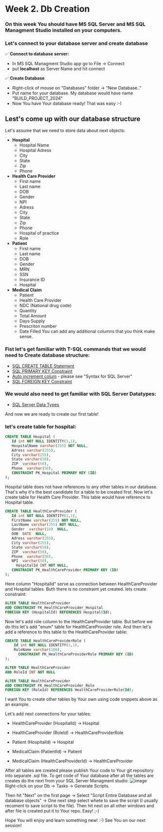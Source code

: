 
# Week 2. Db Creation
### On this week You should have MS SQL Server and MS SQL Managment Studio installed on your computers.
### Let's connect to your database server and create database

✅ **Connect to database server:**
-  In MS SQL Managment Studio app go to File -> Connect
-  put **localhost** as Server Name and hit connect

✅ **Create Database**
- Right-click of mouse on "Databases" folder -> "New Database.."
- Put name for your database. My database would have name "BUILD_PROJECT_2024"
- Now You have Your database ready! That was easy :-)

 ## Lest's come up with our database structure

 Let's assume that we need to store data about next objects:
  - **Hospital**
    - Hospital Name
    - Hospital Adress
    - City
    - State
    - Zip
    - Phone
  - **Health Care Provider**
    - First name
    - Last name
    - DOB
    - Gender
    - NPI
    - Adress
    - City
    - State
    - Zip
    - Phone
    - Hospital of practice
    - Role
  - **Patient**
    - First name
    - Last name
    - DOB
    - Gender
    - MRN
    - SSN
    - Insurance ID
    - Hospital
  - **Medical Claim**
    - Patient
    - Health Care Provider
    - NDC (National drug code)
    - Quantity
    - Total Amount
    - Days Supply
    - Prescriton number
    - Date Filled
You can add any additional columns that you think make sense.
### Fist let's get familiar with T-SQL commands that we would need to Create database structure:
 - [SQL CREATE TABLE Statement](https://www.w3schools.com/sql/sql_create_table.asp)
 - [SQL PRIMARY KEY Constraint](https://www.w3schools.com/sql/sql_primarykey.asp)
 - [Auto increment colum](https://www.w3schools.com/sql/sql_autoincrement.asp) - please see "Syntax for SQL Server"
 - [SQL FOREIGN KEY Constraint](https://www.w3schools.com/sql/sql_foreignkey.asp)
### We would also need to get familiar with SQL Server Datatypes:
 - [SQL Server Data Types](https://www.w3schools.com/sql/sql_datatypes.asp)

And now we are ready to create our first table! 
### let's create table for hospital: 
 ```sql
CREATE TABLE Hospital (
    Id int NOT NULL IDENTITY(1,1),
    HospitalName varchar(255) NOT NULL,
    Adress varchar(255),
    City varchar(255),
    State varchar(50),
    ZIP  varchar(50),
    Phone  varchar(50),
    CONSTRAINT PK_Hospital PRIMARY KEY (ID)
);
```
Hospital table does not have references to any other tables in our database. That's why it's the best candidate for a table to be created first.
Now let's create table for Health Care Provider. This table would have reference to Hospital table. 
 ```sql
CREATE TABLE HealthCareProvider (
    Id int NOT NULL IDENTITY(1,1),
    FirstName varchar(255) NOT NULL,
    LastName varchar(255) NOT NULL,
    Gender  varchar(10)  NULL,
    DOB  DATE  NULL,
    Adress varchar(255),
    City varchar(255),
    State varchar(50),
    ZIP  varchar(50),
    Phone  varchar(50),
    NPI  varchar(50),
	  HospitalId INT NOT NULL,
    CONSTRAINT PK_HealthCareProvider PRIMARY KEY (ID)
);
```
Here column "HospitalId" serve as connection between HealthCareProvider and Hospital tables. Buth there is no constraint yet created.
lets create constraint:

 ```sql
ALTER TABLE HealthCareProvider
ADD CONSTRAINT FK_HealthCareProvider_Hospital
FOREIGN KEY (HospitalId) REFERENCES Hospital(Id);
```
Now let's add role column to the HealthCareProvider table.
But before we do this let's add "enum" table for HealthCareProvider role. And then let's add a reference to this table to the HealthCareProvider table:
```sql
CREATE TABLE HealthCareProviderRole (
    Id int NOT NULL IDENTITY(1,1),
    RoleName varchar(100),
	  CONSTRAINT PK_HealthCareProviderRole PRIMARY KEY (ID)
);

ALTER TABLE HealthCareProvider
ADD RoleId INT NOT NULL

ALTER TABLE HealthCareProvider
ADD CONSTRAINT FK_HealthCareProvider_Role
FOREIGN KEY (RoleId) REFERENCES HealthCareProviderRole(Id);
```
I want You to create other tables by Your own using code snippets above as an example.

Let's add next connections for your tables:

 - HealthCareProvider (HospitalId) -> Hospital

 - HealthCareProvider (RoleId) -> HealthCareProviderRole

 - Patient (HospitalId) -> Hospital

 - MedicalClaim (PatientId) -> Patient

 - MedicalClaim (HealthCareProviderId) -> HealthCareProvider

After all tables are created please publish Your code to Your git repository into separate .sql file. 
To get code of Your database after all the tables are creates do the next from your SQL Server Managment studio:
![image](https://github.com/user-attachments/assets/f938139f-f597-40af-bc4f-2f43a44b5dbf)
Right-click on your Db -> Tasks ->  Generate Scripts.

Then hit "Next" on the first page -> Select "Script Entire Database and all database objects" -> One next step select whete to save the script (I usually recoment to save script to the file). Then hit next on all other windows and after file is created put it to Your repo.
Easy! ;-) 

Hope You will enjoy and learn something new! :-)
See You on our next session!

